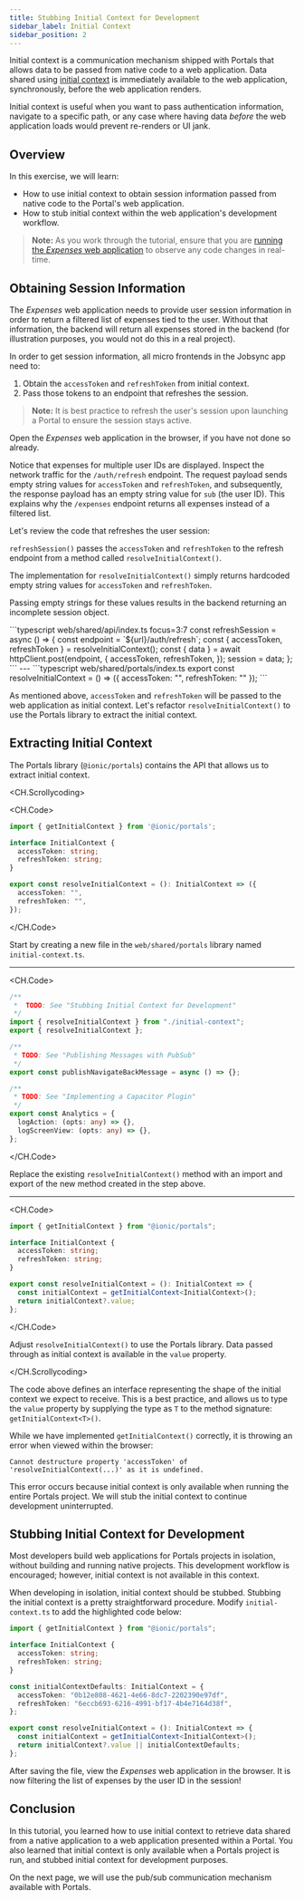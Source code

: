 ```yaml
---
title: Stubbing Initial Context for Development
sidebar_label: Initial Context
sidebar_position: 2
---
```


Initial context is a communication mechanism shipped with Portals that allows data to be passed from native code to a web application. Data shared using <a href="https://ionic.io/docs/portals/choosing-a-communication#initial-context" target="_blank">initial context</a> is immediately available to the web application, synchronously, before the web application renders. 

Initial context is useful when you want to pass authentication information, navigate to a specific path, or any case where having data _before_ the web application loads would prevent re-renders or UI jank.  

## Overview

In this exercise, we will learn:

- How to use initial context to obtain session information passed from native code to the Portal's web application.
- How to stub initial context within the web application's development workflow. 

> **Note:** As you work through the tutorial, ensure that you are [running the _Expenses_ web application](./overview#running-the-expenses-web-application) to observe any code changes in real-time.

## Obtaining Session Information

The _Expenses_ web application needs to provide user session information in order to return a filtered list of expenses tied to the user. Without that information, the backend will return all expenses stored in the backend (for illustration purposes, you would not do this in a real project).

In order to get session information, all micro frontends in the Jobsync app need to:

1. Obtain the `accessToken` and `refreshToken` from initial context.
2. Pass those tokens to an endpoint that refreshes the session.

> **Note:** It is best practice to refresh the user's session upon launching a Portal to ensure the session stays active.

Open the _Expenses_ web application in the browser, if you have not done so already. 

Notice that expenses for multiple user IDs are displayed. Inspect the network traffic for the `/auth/refresh` endpoint. The request payload sends empty string values for `accessToken` and `refreshToken`, and subsequently, the response payload has an empty string value for `sub` (the user ID). This explains why the `/expenses` endpoint returns all expenses instead of a filtered list.

Let's review the code that refreshes the user session:

 <div style={{ display: 'grid', gridTemplateColumns: '1fr 1fr', gap: '20px' }}>

  <div>

  `refreshSession()` passes the `accessToken` and `refreshToken` to the refresh endpoint from a method called `resolveInitialContext()`.

  The implementation for `resolveInitialContext()` simply returns hardcoded empty string values for `accessToken` and `refreshToken`.

  Passing empty strings for these values results in the backend returning an incomplete session object.

  </div>

  <div>
    <CH.Code>
```typescript web/shared/api/index.ts focus=3:7
const refreshSession = async () => {
  const endpoint = `${url}/auth/refresh`;
  const { accessToken, refreshToken } = resolveInitialContext();
  const { data } = await httpClient.post(endpoint, {
    accessToken,
    refreshToken,
  });
  session = data;
};
```
---
```typescript web/shared/portals/index.ts
export const resolveInitialContext = () => 
  ({ accessToken: "", refreshToken: "" });
```
    </CH.Code>

  </div>
</div>

As mentioned above, `accessToken` and `refreshToken` will be passed to the web application as initial context. Let's refactor `resolveInitialContext()` to use the Portals library to extract the initial context.

## Extracting Initial Context

The Portals library (`@ionic/portals`) contains the API that allows us to extract initial context.

<CH.Scrollycoding>

<CH.Code>

```typescript web/shared/portals/initial-context.ts
import { getInitialContext } from '@ionic/portals';

interface InitialContext {
  accessToken: string;
  refreshToken: string;
}

export const resolveInitialContext = (): InitialContext => ({
  accessToken: "",
  refreshToken: "",
});
```

</CH.Code>

Start by creating a new file in the `web/shared/portals` library named `initial-context.ts`. 


---

<CH.Code>

```typescript web/shared/portals/index.ts focus=4:5
/**
 *  TODO: See "Stubbing Initial Context for Development"
 */
import { resolveInitialContext } from "./initial-context";
export { resolveInitialContext };

/**
 * TODO: See "Publishing Messages with PubSub"
 */
export const publishNavigateBackMessage = async () => {};

/**
 * TODO: See "Implementing a Capacitor Plugin"
 */
export const Analytics = {
  logAction: (opts: any) => {},
  logScreenView: (opts: any) => {},
};
```

</CH.Code>

Replace the existing `resolveInitialContext()` method with an import and export of the new method created in the step above.

---

<CH.Code>

```typescript shared/portals/initial-context.ts focus=8:11
import { getInitialContext } from "@ionic/portals";

interface InitialContext {
  accessToken: string;
  refreshToken: string;
}

export const resolveInitialContext = (): InitialContext => {
  const initialContext = getInitialContext<InitialContext>();
  return initialContext?.value;
};
```

</CH.Code>

Adjust `resolveInitialContext()` to use the Portals library. Data passed through as initial context is available in the `value` property.


</CH.Scrollycoding>


The code above defines an interface representing the shape of the initial context we expect to receive. This is a best practice, and allows us to type the `value` property by supplying the type as `T` to the method signature: `getInitialContext<T>()`.

While we have implemented `getInitialContext()` correctly, it is throwing an error when viewed within the browser:

```
Cannot destructure property 'accessToken' of 'resolveInitialContext(...)' as it is undefined.
```

This error occurs because initial context is only available when running the entire Portals project. We will stub the initial context to continue development uninterrupted. 

## Stubbing Initial Context for Development

Most developers build web applications for Portals projects in isolation, without building and running native projects. This development workflow is encouraged; however, initial context is not available in this context. 

When developing in isolation, initial context should be stubbed. Stubbing the initial context is a pretty straightforward procedure. Modify `initial-context.ts` to add the highlighted code below:

```typescript web/shared/portals/initial-context.ts focus=8:11,15[31:57]
import { getInitialContext } from "@ionic/portals";

interface InitialContext {
  accessToken: string;
  refreshToken: string;
}

const initialContextDefaults: InitialContext = {
  accessToken: "0b12e808-4621-4e66-8dc7-2202390e97df",
  refreshToken: "6eccb693-6216-4991-bf17-4b4e7164d38f",
};

export const resolveInitialContext = (): InitialContext => {
  const initialContext = getInitialContext<InitialContext>();
  return initialContext?.value || initialContextDefaults;
};

```

After saving the file, view the _Expenses_ web application in the browser. It is now filtering the list of expenses by the user ID in the session!

## Conclusion

In this tutorial, you learned how to use initial context to retrieve data shared from a native application to a web application presented within a Portal. You also learned that initial context is only available when a Portals project is run, and stubbed initial context for development purposes.

On the next page, we will use the pub/sub communication mechanism available with Portals. 